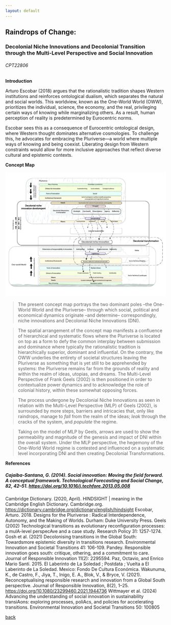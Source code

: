 ```yaml
---
layout: default 
---
```

## Raindrops of Change: 
### Decolonial Niche Innovations and Decolonial Transition through the Multi-Level Perspective and Social Innovation
###### _CPT22806_

**Introduction**

Arturo Escobar (2018) argues that the rationalistic tradition shapes Western institutions and reinforces ontological dualism, which separates the natural and social worlds. This worldview, known as the One-World World (OWW), prioritizes the individual, science, the economy, and the real, privileging certain ways of knowing while marginalizing others. As a result, human perception of reality is predetermined by Eurocentric norms.

Escobar sees this as a consequence of Eurocentric ontological design, where Western thought dominates alternative cosmologies. To challenge this, he advocates for embracing the Pluriverse—a world where multiple ways of knowing and being coexist. Liberating design from Western constraints would allow for more inclusive approaches that reflect diverse cultural and epistemic contexts.


**Concept Map**

![image](assets/img/DecolonialNicheInnovations.jpg)

> The present concept map portrays the two dominant poles –the One-World World and the Pluriverse– through which social, political and economical dynamics originate –and determine– correspondingly, niche innovations and Decolonial Niche Innovations (DNI).

> The spatial arrangement of the concept map manifests a confluence of hierarchical and systematic flows where the Pluriverse is located on top as a form to defy the common interplay between submission and dominance where typically the rationalistic tradition is hierarchically superior, dominant and influential. On the contrary, the OWW underlies the entirety of societal structures leaving the Pluriverse as something that is yet still to be apprehended by systems: the Pluriverse remains far from the grounds of reality and within the realm of ideas, utopias, and dreams. The Multi-Level Perspective of Frank Geels (2002) is then positioned in order to contextualize power dynamics and to acknowledge the role of colonial history, within these somewhat opposing forces.

> The process undergone by Decolonial Niche Innovations as seen in relation with the Multi-Level Perspective (MLP) of Geels (2002), is surrounded by more steps, barriers and intricacies that, only like raindrops, manage to _fall_ from the realm of the ideas; _leak_ through the cracks of the system, and _populate_ the regime. 

> Taking on the model of MLP by Geels, arrows are used to show the permeability and magnitude of the genesis and impact of DNI within the overall system. Under the MLP perspective, the hegemony of the One-World World regime is contested and influenced on a systematic level incorporating DNI and then creating Decolonial Transformations.


**References**

##### Cajaiba-Santana, G. (2014). Social innovation: Moving the field forward. A conceptual framework. Technological Forecasting and Social Change, 82, 42–51. https://doi.org/10.1016/j.techfore.2013.05.008
Cambridge Dictionary. (2020, April). HINDSIGHT | meaning in the Cambridge English Dictionary. Cambridge.org. https://dictionary.cambridge.org/dictionary/english/hindsight
Escobar, Arturo. 2018. Designs for the Pluriverse : Radical Interdependence, Autonomy, and the Making of Worlds. Durham: Duke University Press.
Geels (2002) Technological transitions as evolutionary reconfiguration processes: a mulA-level perspecAve and a case study. Research Policy 31: 1257-1274.
Gosh et al. (2021) Decolonising transitions in the Global South: Towardsmore epistemic diversity in transitions research. Environmental Innovation and Societal Transitions 41: 106-109.
Pandey. Responsible innovation goes south: critique, othering, and a commitment to care. Journal of Responsible Innovation 11(2): 2295594.
Paz, Octavio, and Enrico Mario Santí. 2015. El Laberinto de La Soledad ; Postdata ; Vuelta a El Laberinto de La Soledad. Mexico: Fondo De Cultura Económica.
Wakunuma, K., de Castro, F., Jiya, T., Inigo, E. A., Blok, V., & Bryce, V. (2021). Reconceptualising responsible research and innovation from a Global South perspective. Journal of Responsible Innovation, 8(2), 1–25. https://doi.org/10.1080/23299460.2021.1944736
Wittmayer et al. (2024) Advancing the understanding of social innovation in sustainability transiAons: exploring processes, poliAcs, and policies for accelerating transitions. Environmental Innovation and Societal Transitions 50: 100805

[back](./)
